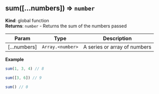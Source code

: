 <a name="sum"></a>

## sum([...numbers]) ⇒ <code>number</code>
**Kind**: global function  
**Returns**: <code>number</code> - Returns the sum of the numbers passed  

| Param | Type | Description |
| --- | --- | --- |
| [...numbers] | <code>Array.&lt;number&gt;</code> | A series or array of numbers |

**Example**  
```js
sum(1, 3, 4) // 8

sum([3, 6]) // 9

sum() // 0
```
